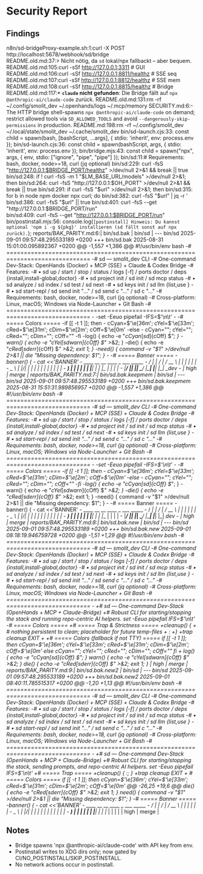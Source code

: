 # Security Report

## Findings
n8n/sd-bridgeProxy-example.sh:1:curl -X POST http://localhost:5678/webhook/sd/bridge \
README.old.md:37:> Nicht nötig, da `sd` lokal/npx fallbackt – aber bequem.
README.old.md:105:curl -sSf http://127.0.0.1:3311       # GUI
README.old.md:106:curl -sSf http://127.0.0.1:8811/healthz  # SSE seq
README.old.md:107:curl -sSf http://127.0.0.1:8812/healthz  # SSE mem
README.old.md:108:curl -sSf http://127.0.0.1:8815/healthz  # Bridge
README.old.md:117:* **`claude` nicht gefunden**: Die Bridge fällt auf `npx @anthropic-ai/claude-code` zurück.
README.old.md:131:rm -rf ~/.config/smolit_dev ~/.openhands/logs ~/.mcp/memory
SECURITY.md:6:- The HTTP bridge shell-spawns `npx @anthropic-ai/claude-code` on demand; restrict allowed tools via `SD_ALLOWED_TOOLS` and avoid `--dangerously-skip-permissions` in production.
README.md:198:rm -rf ~/.config/smolit_dev ~/.local/state/smolit_dev ~/.cache/smolit_dev
bin/sd-launch.cjs:33:    const child = spawn(bash, [bashScript, ...args], { stdio: 'inherit', env: process.env });
bin/sd-launch.cjs:36:    const child = spawn(bashScript, args, { stdio: 'inherit', env: process.env });
bin/bridge.mjs:43:    const child = spawn("npx", args, { env, stdio: ["ignore", "pipe", "pipe"] });
bin/sd:11:#  Requirements: bash, docker, node>=18, curl (jq optional)
bin/sd:229:    curl -fsS "http://127.0.0.1:$BRIDGE_PORT/healthz" >/dev/null 2>&1 && break || true
bin/sd:248:  if ! curl -fsS -m 1 "$LM_BASE_URL/models" >/dev/null 2>&1; then
bin/sd:264:    curl -fsS "http://127.0.0.1:$OH_PORT" >/dev/null 2>&1 && break || true
bin/sd:291:    if curl -fsS "$url" >/dev/null 2>&1; then
bin/sd:315:  for b in node npm docker npx curl; do
bin/sd:382:    curl -fsS "$url" | jq -r '
bin/sd:386:    curl -fsS "$url" || true
bin/sd:401:  curl -fsS --get "http://127.0.0.1:$BRIDGE_PORT/run" \
bin/sd:409:  curl -fsS --get "http://127.0.0.1:$BRIDGE_PORT/run" \
bin/postinstall.mjs:56:    console.log(`[postinstall] Hinweis: Du kannst optional 'npm i -g ${pkg}' installieren (sd fällt sonst auf npx zurück).`);
reports/BAK_PARITY.md:6:| bin/sd.bak | bin/sd | --- bin/sd	2025-09-01 09:57:48.295533189 +0200 +++ bin/sd.bak	2025-08-31 15:01:00.095892367 +0200 @@ -1,557 +1,386 @@ #!/usr/bin/env bash -# ============================================================================== -# sd — smolit_dev CLI -# One-command Dev-Stack: OpenHands (Docker) + MCP (SSE) + Claude & Codex Bridge -# Features: -# • sd up / start / stop / status / logs [-f] / ports doctor / deps {install,install-global,doctor} -# • sd project init / sd init / sd mcp status -# • sd analyze / sd index / sd test / sd next -# • sd keys init / sd llm {list,use <id>} -# • sd start-repl / sd send init "…" / sd send c "…" / sd c "…" -# Requirements: bash, docker, node>=18, curl (jq optional) -# Cross-platform: Linux, macOS; Windows via Node-Launcher + Git Bash -# ============================================================================== - -set -Eeuo pipefail -IFS=$'\n\t' - -# ===== Colors ===== -if [[ -t 1 ]]; then - cCyan=$'\e[36m'; cYel=$'\e[33m'; cRed=$'\e[31m'; cDim=$'\e[2m'; cOff=$'\e[0m' -else - cCyan=""; cYel=""; cRed=""; cDim=""; cOff="" -fi -log() { echo -e "${cCyan}[sd]${cOff} $*"; } -warn() { echo -e "${cYel}[sd warn]${cOff} $*" >&2; } -die() { echo -e "${cRed}[sd err]${cOff} $*" >&2; exit 1; } -need() { command -v "$1" >/dev/null 2>&1 \|\| die "Missing dependency: $1"; } - -# ===== Banner ===== -banner() { - cat <<'BANNER' - ____ __ __ ____ _ ___ _____ - / ___\| \| \/ \| / __ \ \| \| \|_ _\| \|_ _\| - \___ \ \| \|\/\| \| \| \| \| \| \| \| \| \| \| \| - ___) \| \| \| \| \| \| \|__\| \| \| \|___ \| \| \| \| - \|____/ \|_\| \|_\| \____/ \|_____\| \|___\| \|_\| _dev -  | high | merge |
reports/BAK_PARITY.md:7:| bin/sd.bak.keepmem | bin/sd | --- bin/sd	2025-09-01 09:57:48.295533189 +0200 +++ bin/sd.bak.keepmem	2025-08-31 15:51:31.989856957 +0200 @@ -1,557 +1,386 @@ #!/usr/bin/env bash -# ============================================================================== -# sd — smolit_dev CLI -# One-command Dev-Stack: OpenHands (Docker) + MCP (SSE) + Claude & Codex Bridge -# Features: -# • sd up / start / stop / status / logs [-f] / ports doctor / deps {install,install-global,doctor} -# • sd project init / sd init / sd mcp status -# • sd analyze / sd index / sd test / sd next -# • sd keys init / sd llm {list,use <id>} -# • sd start-repl / sd send init "…" / sd send c "…" / sd c "…" -# Requirements: bash, docker, node>=18, curl (jq optional) -# Cross-platform: Linux, macOS; Windows via Node-Launcher + Git Bash -# ============================================================================== - -set -Eeuo pipefail -IFS=$'\n\t' - -# ===== Colors ===== -if [[ -t 1 ]]; then - cCyan=$'\e[36m'; cYel=$'\e[33m'; cRed=$'\e[31m'; cDim=$'\e[2m'; cOff=$'\e[0m' -else - cCyan=""; cYel=""; cRed=""; cDim=""; cOff="" -fi -log() { echo -e "${cCyan}[sd]${cOff} $*"; } -warn() { echo -e "${cYel}[sd warn]${cOff} $*" >&2; } -die() { echo -e "${cRed}[sd err]${cOff} $*" >&2; exit 1; } -need() { command -v "$1" >/dev/null 2>&1 \|\| die "Missing dependency: $1"; } - -# ===== Banner ===== -banner() { - cat <<'BANNER' - ____ __ __ ____ _ ___ _____ - / ___\| \| \/ \| / __ \ \| \| \|_ _\| \|_ _\| - \___ \ \| \|\/\| \| \| \| \| \| \| \| \| \| \| \| - ___) \| \| \| \| \| \| \|__\| \| \| \|___ \| \| \| \| - \|____/ \|_\| \|_\| \____/ \|_____\| \|___\| \|_\| _dev -  | high | merge |
reports/BAK_PARITY.md:8:| bin/sd.bak.new | bin/sd | --- bin/sd	2025-09-01 09:57:48.295533189 +0200 +++ bin/sd.bak.new	2025-09-01 08:18:19.946759728 +0200 @@ -1,51 +1,29 @@ #!/usr/bin/env bash -# ============================================================================== -# sd — smolit_dev CLI -# One-command Dev-Stack: OpenHands (Docker) + MCP (SSE) + Claude & Codex Bridge -# Features: -# • sd up / start / stop / status / logs [-f] / ports doctor / deps {install,install-global,doctor} -# • sd project init / sd init / sd mcp status -# • sd analyze / sd index / sd test / sd next -# • sd keys init / sd llm {list,use <id>} -# • sd start-repl / sd send init "…" / sd send c "…" / sd c "…" -# Requirements: bash, docker, node>=18, curl (jq optional) -# Cross-platform: Linux, macOS; Windows via Node-Launcher + Git Bash -# ============================================================================== - +# sd — One-command Dev-Stack (OpenHands + MCP + Claude-Bridge) +# Robust CLI for starting/stopping the stack and running repo-centric AI helpers. set -Eeuo pipefail IFS=$'\n\t' -# ===== Colors ===== +# ===== Trap & Strictness ===== +cleanup() { + # nothing persistent to clean; placeholder for future temp-files + : +} +trap cleanup EXIT + +# ===== Colors (fallback if not TTY) ===== if [[ -t 1 ]]; then cCyan=$'\e[36m'; cYel=$'\e[33m'; cRed=$'\e[31m'; cDim=$'\e[2m'; cOff=$'\e[0m' else cCyan=""; cYel=""; cRed=""; cDim=""; cOff="" fi + log() { echo -e "${cCyan}[sd]${cOff} $*"; } warn() { echo -e "${cYel}[sd warn]${cOff} $*" >&2; } die() { echo -e "${cRed}[sd err]${cOff} $*" >&2; exit 1; }  | high | merge |
reports/BAK_PARITY.md:9:| bin/sd.bak.new2 | bin/sd | --- bin/sd	2025-09-01 09:57:48.295533189 +0200 +++ bin/sd.bak.new2	2025-09-01 08:40:11.785515317 +0200 @@ -1,20 +1,13 @@ #!/usr/bin/env bash -# ============================================================================== -# sd — smolit_dev CLI -# One-command Dev-Stack: OpenHands (Docker) + MCP (SSE) + Claude & Codex Bridge -# Features: -# • sd up / start / stop / status / logs [-f] / ports doctor / deps {install,install-global,doctor} -# • sd project init / sd init / sd mcp status -# • sd analyze / sd index / sd test / sd next -# • sd keys init / sd llm {list,use <id>} -# • sd start-repl / sd send init "…" / sd send c "…" / sd c "…" -# Requirements: bash, docker, node>=18, curl (jq optional) -# Cross-platform: Linux, macOS; Windows via Node-Launcher + Git Bash -# ============================================================================== - +# sd — One-command Dev-Stack (OpenHands + MCP + Claude-Bridge) +# Robust CLI for starting/stopping the stack, sending prompts, and repo-centric AI helpers. set -Eeuo pipefail IFS=$'\n\t' +# ===== Trap ===== +cleanup() { :; } +trap cleanup EXIT + # ===== Colors ===== if [[ -t 1 ]]; then cCyan=$'\e[36m'; cYel=$'\e[33m'; cRed=$'\e[31m'; cDim=$'\e[2m'; cOff=$'\e[0m' @@ -26,25 +19,6 @@ die() { echo -e "${cRed}[sd err]${cOff} $*" >&2; exit 1; } need() { command -v "$1" >/dev/null 2>&1 \|\| die "Missing dependency: $1"; } -# ===== Banner ===== -banner() { - cat <<'BANNER' - ____ __ __ ____ _ ___ _____ - / ___\| \| \/ \| / __ \ \| \| \|_ _\| \|_ _\| - \___ \ \| \|\/\| \| \| \| \| \| \| \| \| \| \| \| - ___) \| \| \| \| \| \| \|__\| \| \| \|___ \| \| \| \|  | high | merge |

## Notes
- Bridge spawns 'npx @anthropic-ai/claude-code' with API key from env.
- Postinstall writes to XDG dirs only; now gated by CI/NO_POSTINSTALL/SKIP_POSTINSTALL.
- No network actions occur in postinstall.
